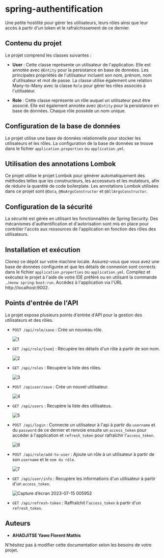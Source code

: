 # spring-authentification
Une petite hostilité pour gérer les utilisateurs, leurs rôles ainsi que leur accès à partir d'un token et le rafraîchissement de ce dernier.

## Contenu du projet
Le projet comprend les classes suivantes :

- **User** : Cette classe représente un utilisateur de l'application. Elle est annotée avec `@Entity` pour la persistance en base de données. Les principales propriétés de l'utilisateur incluent son nom, prénom, nom d'utilisateur et mot de passe. La classe utilise également une relation Many-to-Many avec la classe `Role` pour gérer les rôles associés à l'utilisateur.

- **Role** : Cette classe représente un rôle auquel un utilisateur peut être associé. Elle est également annotée avec `@Entity` pour la persistance en base de données. Chaque rôle possède un nom unique.

## Configuration de la base de données
Le projet utilise une base de données relationnelle pour stocker les utilisateurs et les rôles. La configuration de la base de données se trouve dans le fichier `application.properties` ou `application.yml`.

## Utilisation des annotations Lombok
Ce projet utilise le projet Lombok pour générer automatiquement des méthodes telles que les constructeurs, les accesseurs et les mutateurs, afin de réduire la quantité de code boilerplate. Les annotations Lombok utilisées dans ce projet sont `@Data`, `@NoArgsConstructor` et `@AllArgsConstructor`.

## Configuration de la sécurité
La sécurité est gérée en utilisant les fonctionnalités de Spring Security. Des mécanismes d'authentification et d'autorisation sont mis en place pour contrôler l'accès aux ressources de l'application en fonction des rôles des utilisateurs.

## Installation et exécution
Clonez ce dépôt sur votre machine locale.
Assurez-vous que vous avez une base de données configurée et que les détails de connexion sont corrects dans le fichier `application.properties` ou `application.yml`.
Compilez et exécutez le projet à l'aide de votre IDE préféré ou en utilisant la commande `./mvnw spring-boot:run`.
Accédez à l'application via l'URL http://localhost:9002.

## Points d'entrée de l'API
Le projet expose plusieurs points d'entrée d'API pour la gestion des utilisateurs et des rôles.

- `POST /api/role/save` : Crée un nouveau rôle.

  ![1](https://github.com/MaFlore/spring-authentification/assets/101883211/3b070d20-6952-41fa-b280-a48db19e0c68)

- `GET /api/role/{nom}` : Récupère les détails d'un rôle à partir de son nom.

  ![2](https://github.com/MaFlore/spring-authentification/assets/101883211/7fff163a-2f7f-4cdb-a143-706ddc44a910)

- `GET /api/roles`  : Récupère la liste des rôles.

  ![3](https://github.com/MaFlore/spring-authentification/assets/101883211/9aeaff0a-f275-4e27-b39a-e41b6410174d)

- `POST /apiuser/save` : Crée un nouvel utilisateur.

  ![4](https://github.com/MaFlore/spring-authentification/assets/101883211/93485826-26fb-4ff7-9fc3-66be0de3c456)

- `GET /api/users` : Recupère la liste des utilisateus.

  ![5](https://github.com/MaFlore/spring-authentification/assets/101883211/6087853a-201d-416d-96ee-f4cf730d3c01)

- `POST /api/login` : Connecte un utilisateur à l'api à partir du `username` et du `password` de ce dernier et renvoie ensuite un `access_token` pour accéder à l'application et `refresh_token` pour rafraîchir l'`access_token`.

  ![6](https://github.com/MaFlore/spring-authentification/assets/101883211/452f4b67-bb59-47fa-96b3-c62ad8fbb672)

- `POST /api/role/add-to-user` : Ajoute un rôle à un utilisateur à partir de son `username` et le `nom du rôle`.

  ![7](https://github.com/MaFlore/spring-authentification/assets/101883211/fb394504-8ad0-47bd-b42f-08a257b3904f)

- `GET /api/user/info` : Recupère les informations d'un utilisateur à partir d'un `access_token`.

  ![Capture d’écran 2023-07-15 005952](https://github.com/MaFlore/spring-authentification/assets/101883211/b74942d4-7752-4dec-8701-e1393f9902b5)

- `GET /api/refresh-token` : Raffraîchit l'`access_token` à partir d'un `refresh_token`.

## Auteurs
- **AHADJITSE Yawo Florent Mathis**

N'hésitez pas à modifier cette documentation selon les besoins de votre projet.
